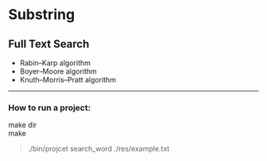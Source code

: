 # Substring

## Full Text Search <br>

+ Rabin–Karp algorithm
+ Boyer–Moore algorithm
+ Knuth–Morris–Pratt algorithm

---
### How to run a project:<br>

make dir<br>
make<br>

> ./bin/projcet search_word ./res/example.txt <br>
